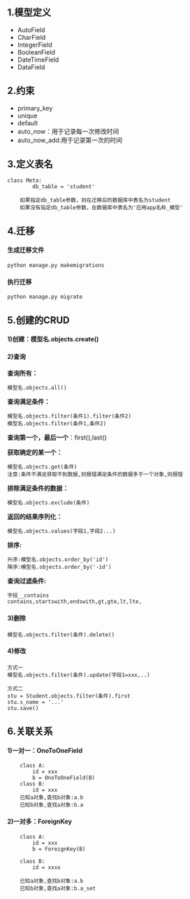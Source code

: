 ## 1.模型定义
- AutoField
- CharField
- IntegerField
- BooleanField
- DateTimeField
- DataField

## 2.约束
- primary_key
- unique
- default
- auto_now：用于记录每一次修改时间
- auto_now_add:用于记录第一次的时间

## 3.定义表名
```
class Meta:
		db_table = 'student'

	如果指定db_table参数，则在迁移后的数据库中表名为student
	如果没有指定db_table参数，在数据库中表名为'应用app名称_模型'
```

## 4.迁移
#### 生成迁移文件
```
python manage.py makemigrations
```
#### 执行迁移
```
python manage.py migrate
```

## 5.创建的CRUD
#### 1)创建：模型名.objects.create()
#### 2)查询
**查询所有：**
```
模型名.objects.all()
```

**查询满足条件：**
```
模型名.objects.filter(条件1).filter(条件2)
模型名.objects.filter(条件1,条件2)
```
**查询第一个，最后一个**：first(),last()

**获取确定的某一个：**
```
模型名.objects.get(条件)
注意:条件不满足获取不到数据,则报错满足条件的数据多于一个对象,则报错
```
**排除满足条件的数据：**
```
模型名.objects.exclude(条件)
```
**返回的结果序列化：**
```
模型名.objects.values(字段1,字段2...)
```
**排序:**
```
升序:模型名.objects.order_by('id')
降序:模型名.objects.order_by('-id')
```
**查询过滤条件:**
```
字段__contains
contains,startswith,endswith,gt,gte,lt,lte,
```
#### 3)删除
```
模型名.objects.filter(条件).delete()
```
#### 4)修改
```
方式一
模型名.objects.filter(条件).update(字段1=xxx,..)

方式二
stu = Student.objects.filter(条件).first
stu.s_name = '...'
stu.save()
```

## 6.关联关系
#### 1)一对一：OnoToOneField
```
    class A:
		id = xxx
		b = OnoToOneField(B)
	class B:
		id = xxx
	已知a对象,查找b对象:a.b
	已知b对象,查找a对象:b.a
```
#### 2)一对多：ForeignKey
```
    class A:
		id = xxx
		b = ForeignKey(B)

	class B:
		id = xxxx

	已知a对象,查找b对象:a.b
	已知b对象,查找a对象:b.a_set
```